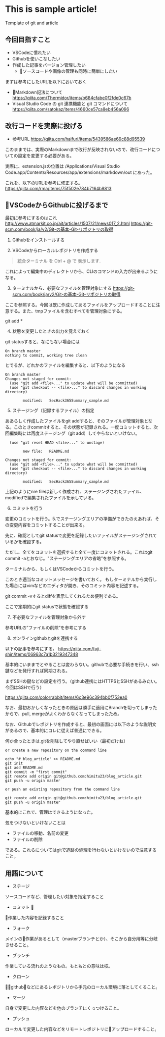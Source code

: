 # This is sample article!
Template of git and article

## 今回目指すこと
- VSCodeに慣れたい
- Githubを使いこなしたい
- 作成した記事をバージョン管理したい
    - ソースコードや画像の管理も同時に簡単にしたい

まずは参考にしたURLを以下においておく
* Markdown記法について
https://qiita.com/Thermidor/items/b684cfabe0f2fde0c67b
* Visual Studio Code の git 連携機能と git コマンドについて 
https://qiita.com/satokaz/items/4660ce57ca8eb456a096

## 改行コードを実際に投げる

* 参考URL
https://qiita.com/haifuri/items/5439586ae69c88d95539

このままでは、実際のMarkdownまで改行が反映されないので、改行コードについての設定を変更する必要がある。

実際に、extension.jsの位置は
/Applications/Visual Studio Code.app/Contents/Resources/app/extensions/markdown/out
にあった。

これを、以下のURLを参考に修正する。
https://qiita.com/rma/items/75f502e784b7164b8813


## VSCodeからGithubに投げるまで

最初に参考にするのはこれ
http://www.atmarkit.co.jp/ait/articles/1507/21/news017_2.html
https://git-scm.com/book/ja/v2/Git-の基本-Git-リポジトリの取得

1. Githubをインストールする

2. VSCodeからローカルレポジトリを作成する

> 統合ターミナル を Ctrl + @ で 表示します.

これによって編集中のディレクトリから、CLIのコマンドの入力が出来るようになる。


3. ターミナルから、必要なファイルを管理対象にする
https://git-scm.com/book/ja/v2/Git-の基本-Git-リポジトリの取得

ここを参照する。今回は既に作成してあるファイルをアップロードすることに注意する。また、tmpファイルを含むすべてを管理対象にする。

git add *

4.  状態を変更したときの出力を覚えておく

git statusすると、なにもない場合には

```
On branch master
nothing to commit, working tree clean
```

とでるが、どれかのファイルを編集すると、以下のようになる

```
On branch master
Changes not staged for commit:
  (use "git add <file>..." to update what will be committed)
  (use "git checkout -- <file>..." to discard changes in working directory)

        modified:   SecHack365Summary_sample.md
```

5. ステージング（記録するファイル）の指定

ああらしく作成したファイルをgit addすると、そのファイルが管理対象となる。このときcommitすると、その状態が記録される。一度コミットすると、次回編集時には再度ステージング（git add）してやらないといけない。

```
  (use "git reset HEAD <file>..." to unstage)

        new file:   README.md

Changes not staged for commit:
  (use "git add <file>..." to update what will be committed)
  (use "git checkout -- <file>..." to discard changes in working directory)

        modified:   SecHack365Summary_sample.md
```
上記のようにnre fileは新しく作成され、ステージングされたファイル、modifiedで編集されたファイルを示している。

6. コミットを行う

変更のコミットを行う。5.でステージングエリアの準備ができたのえあれば、その変更内容をコミットすることが出来る。

先に、確認としてgit statusで変更を記録したいファイルがステージングされているかを確認する。

ただし、全てをコミットを選択すると全て一度にコミットされる。これはgit commit -aとおなじ。"ステージングエリアの省略”を参照する。

ターミナルから、もしくはVSCodeからコミットを行う。

このとき適当なコミットメッセージを書いておく。
もしターミナルから実行した場合にはvimなどのエディタが開き、そのコミット内容を記述する。

git commit -vするとdiffを表示してくれるため便利である。

ここで定期的にgit statusで状態を確認する

7. 不必要なファイルを管理対象から外す

参考URLの”ファイルの削除”を参考にする

8. オンラインgithubとgitを連携する

以下の記事を参考にする。
https://qiita.com/fuji-shin/items/06963c7a1b3219347348

基本的にいままでとやることは変わらない。githubで必要な手続きを行い、ssh鍵などを発行すれば同期される。

まずSSHの鍵などの設定を行う。（github連携にはHTTPSとSSHがあるみたい。今回はSSHで行う）

https://qiita.com/colorrabbit/items/6c3e96c394bb0f753ea0

なお、最初おかしくなったときの原因は勝手に適用にBranchを切ってしまったからで、pull, mergeがよくわからなくなってしまったため。

なお、Githubでレポジトリを作成すると、最初の画面には以下のような説明文があるので、基本的にコレに従えば普通にできる。

何か合ったときは.gitを削除してやり直せばいい（最初だけね）

```
or create a new repository on the command line

echo "# blog_article" >> README.md
git init
git add README.md
git commit -m "first commit"
git remote add origin git@github.com:himitu23/blog_article.git
git push -u origin master

or push an existing repository from the command line

git remote add origin git@github.com:himitu23/blog_article.git
git push -u origin master
```

基本的にこれで、管理はできるようになった。

気をつけないといけないことは

- ファイルの移動、名前の変更
- ファイルの削除

である。これらについてはgitで追跡の処理を行わないといけないので注意すること。

## 用語について

- ステージ

ソースコードなど、管理したい対象を指定すること

- コミット 

作業した内容を記録すること

- フォーク

メインの作業があるとして（masterブランチとか）、そこから自分用等に分岐させること。

- ブランチ

作業している流れのようなもの。もともとの意味は枝。

- クローン

githubなどにあるレポジトリから手元のローカル環境に落としてくること。

- マージ

自身で変更した内容などを他のブランチにくっつけること。

- プッシュ 

ローカルで変更した内容などをリモートレポジトリにアップロードすること。

